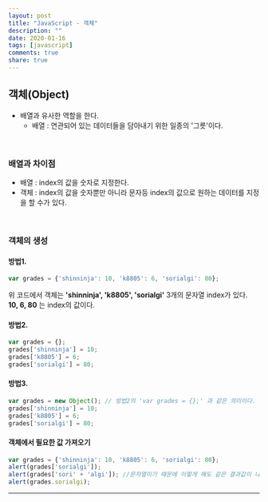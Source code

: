 ```yaml
---
layout: post
title: "JavaScript - 객체"
description: ""
date: 2020-01-16
tags: [javascript]
comments: true
share: true
---
```


## 객체(Object)

* 배열과 유사한 역할을 한다.
   * 배열 : 연관되어 있는 데이터들을 담아내기 위한 일종의 '그릇'이다.

<br>

### 배열과 차이점

* 배열 : index의 값을 숫자로 지정한다.
* 객체 : index의 값을 숫자뿐만 아니라 문자등 index의 값으로 원하는 데이터를 지정을 할 수가 있다.

<br>

### 객체의 생성

#### 방법1.

```javascript
var grades = {'shinninja': 10, 'k8805': 6, 'sorialgi': 80};
```

위 코드에서 객체는 **'shinninja', 'k8805', 'sorialgi'** 3개의 문자열 index가 있다.<br>
**10, 6, 80** 는 index의 값이다.

#### 방법2.

```javascript
var grades = {};
grades['shinninja'] = 10;
grades['k8805'] = 6;
grades['sorialgi'] = 80;
```

#### 방법3.

```javascript
var grades = new Object(); // 방법2의 'var grades = {};' 과 같은 의미이다.
grades['shinninja'] = 10;
grades['k8805'] = 6;
grades['sorialgi'] = 80;
```


#### 객체에서 필요한 값 가져오기

```javascript
var grades = {'shinninja': 10, 'k8805': 6, 'sorialgi': 80};
alert(grades['sorialgi']);
alert(grades['sori' + 'algi']); //문자열이기 때문에 이렇게 해도 같은 결과값이 나온다.
alert(grades.sorialgi);
```

--- 
